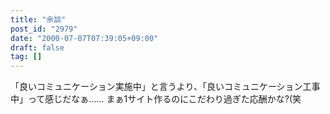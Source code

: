 ```yaml
---
title: "余談"
post_id: "2979"
date: "2000-07-07T07:39:05+09:00"
draft: false
tag: []
---
```



「良いコミュニケーション実施中」と言うより、「良いコミュニケーション工事中」って感じだなぁ…… まぁ1サイト作るのにこだわり過ぎた応酬かな?(笑
